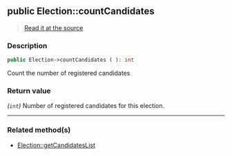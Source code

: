 ## public Election::countCandidates

> [Read it at the source](https://github.com/julien-boudry/Condorcet/blob/master/src/ElectionProcess/CandidatesProcess.php#L42)

### Description    

```php
public Election->countCandidates ( ): int
```

Count the number of registered candidates
    

### Return value   

*(`int`)* Number of registered candidates for this election.


---------------------------------------

### Related method(s)      

* [Election::getCandidatesList](/Docs/api-reference/Election%20Class/Election--getCandidatesList.md)    
